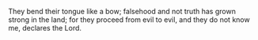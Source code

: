 They bend their tongue like a bow; falsehood and not truth has grown strong in the land; for they proceed from evil to evil, and they do not know me, declares the Lord.

